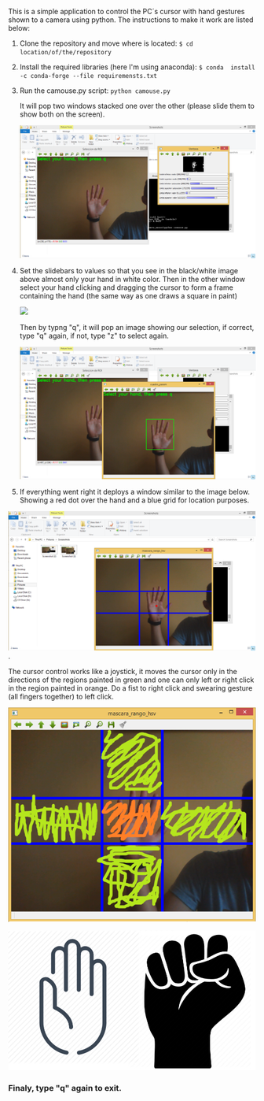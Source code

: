 
This is a simple application to control the PC´s cursor with hand gestures shown to a camera using python. The instructions to make it work are listed below:

1. Clone the repository and move where is located:
	`$ cd location/of/the/repository`
	
2. Install the required libraries (here I'm using anaconda):
	`$ conda  install -c conda-forge --file requiremensts.txt`

3. Run the camouse.py script:
	`python camouse.py`
	
	It will pop two windows stacked one over the other (please slide them to show both on the screen).

	![](https://raw.githubusercontent.com/Sharmineroz/camera_mouse/master/screenshots/Screenshot%20%282%29.png)

4. Set the slidebars to values so that you see in the black/white image above almost only your hand in white color. Then in the other window select your hand clicking and dragging the cursor to form a frame containing the hand (the same way as one draws a square in paint)

	![](https://fthmb.tqn.com/8RXiZpXD8aWejfm2a74pOurmgyY=/400x0/id_anim_drawrect-56a246ba5f9b58b7d0c89194.gif)

	Then by typng "q", it will pop an image showing our selection, if correct, type "q" again, if not, type "z" to select again.

	![](https://raw.githubusercontent.com/Sharmineroz/camera_mouse/master/screenshots/Screenshot%20%283%29.png)
	
5. If everything went right it deploys a window similar to the image below. Showing a red dot over the hand and a blue grid for location purposes.

![](https://raw.githubusercontent.com/Sharmineroz/camera_mouse/master/screenshots/Screenshot%20%284%29.png).

The cursor control works like a joystick, it moves the cursor only in the directions of the regions painted in green and one can only left or right click in the region painted in orange. Do a fist to right click and swearing gesture (all fingers together) to left click.

![](https://raw.githubusercontent.com/Sharmineroz/camera_mouse/master/screenshots/Screenshot%20%284%29%20-%20Copy.png)

![](https://raw.githubusercontent.com/Sharmineroz/camera_mouse/master/screenshots/untitled.png)

### Finaly, type "q" again to exit.
